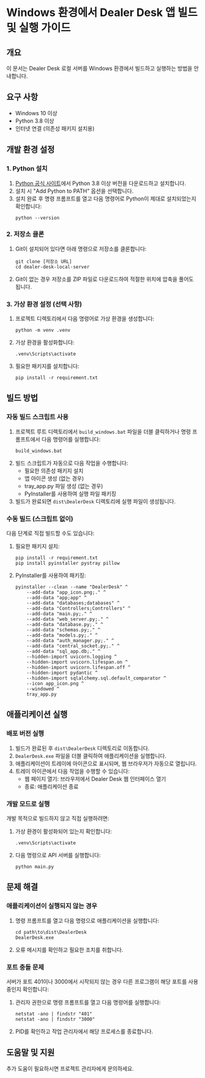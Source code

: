 # Windows 환경에서 Dealer Desk 앱 빌드 및 실행 가이드

## 개요
이 문서는 Dealer Desk 로컬 서버를 Windows 환경에서 빌드하고 실행하는 방법을 안내합니다.

## 요구 사항
- Windows 10 이상
- Python 3.8 이상
- 인터넷 연결 (의존성 패키지 설치용)

## 개발 환경 설정

### 1. Python 설치
1. [Python 공식 사이트](https://www.python.org/downloads/)에서 Python 3.8 이상 버전을 다운로드하고 설치합니다.
2. 설치 시 "Add Python to PATH" 옵션을 선택합니다.
3. 설치 완료 후 명령 프롬프트를 열고 다음 명령어로 Python이 제대로 설치되었는지 확인합니다:
   ```
   python --version
   ```

### 2. 저장소 클론
1. Git이 설치되어 있다면 아래 명령으로 저장소를 클론합니다:
   ```
   git clone [저장소 URL]
   cd dealer-desk-local-server
   ```
2. Git이 없는 경우 저장소를 ZIP 파일로 다운로드하여 적절한 위치에 압축을 풀어도 됩니다.

### 3. 가상 환경 설정 (선택 사항)
1. 프로젝트 디렉토리에서 다음 명령어로 가상 환경을 생성합니다:
   ```
   python -m venv .venv
   ```
2. 가상 환경을 활성화합니다:
   ```
   .venv\Scripts\activate
   ```
3. 필요한 패키지를 설치합니다:
   ```
   pip install -r requirement.txt
   ```

## 빌드 방법

### 자동 빌드 스크립트 사용
1. 프로젝트 루트 디렉토리에서 `build_windows.bat` 파일을 더블 클릭하거나 명령 프롬프트에서 다음 명령어를 실행합니다:
   ```
   build_windows.bat
   ```
2. 빌드 스크립트가 자동으로 다음 작업을 수행합니다:
   - 필요한 의존성 패키지 설치
   - 앱 아이콘 생성 (없는 경우)
   - tray_app.py 파일 생성 (없는 경우)
   - PyInstaller를 사용하여 실행 파일 패키징
3. 빌드가 완료되면 `dist\DealerDesk` 디렉토리에 실행 파일이 생성됩니다.

### 수동 빌드 (스크립트 없이)
다음 단계로 직접 빌드할 수도 있습니다:

1. 필요한 패키지 설치:
   ```
   pip install -r requirement.txt
   pip install pyinstaller pystray pillow
   ```

2. PyInstaller를 사용하여 패키징:
   ```
   pyinstaller --clean --name "DealerDesk" ^
       --add-data "app_icon.png;." ^
       --add-data "app;app" ^
       --add-data "databases;databases" ^
       --add-data "Controllers;Controllers" ^
       --add-data "main.py;." ^
       --add-data "web_server.py;." ^
       --add-data "database.py;." ^
       --add-data "schemas.py;." ^
       --add-data "models.py;." ^
       --add-data "auth_manager.py;." ^
       --add-data "central_socket.py;." ^
       --add-data "sql_app.db;." ^
       --hidden-import uvicorn.logging ^
       --hidden-import uvicorn.lifespan.on ^
       --hidden-import uvicorn.lifespan.off ^
       --hidden-import pydantic ^
       --hidden-import sqlalchemy.sql.default_comparator ^
       --icon app_icon.png ^
       --windowed ^
       tray_app.py
   ```

## 애플리케이션 실행

### 배포 버전 실행
1. 빌드가 완료된 후 `dist\DealerDesk` 디렉토리로 이동합니다.
2. `DealerDesk.exe` 파일을 더블 클릭하여 애플리케이션을 실행합니다.
3. 애플리케이션이 트레이에 아이콘으로 표시되며, 웹 브라우저가 자동으로 열립니다.
4. 트레이 아이콘에서 다음 작업을 수행할 수 있습니다:
   - 웹 페이지 열기: 브라우저에서 Dealer Desk 웹 인터페이스 열기
   - 종료: 애플리케이션 종료

### 개발 모드로 실행
개발 목적으로 빌드하지 않고 직접 실행하려면:

1. 가상 환경이 활성화되어 있는지 확인합니다:
   ```
   .venv\Scripts\activate
   ```
2. 다음 명령으로 API 서버를 실행합니다:
   ```
   python main.py
   ```

## 문제 해결

### 애플리케이션이 실행되지 않는 경우
1. 명령 프롬프트를 열고 다음 명령으로 애플리케이션을 실행합니다:
   ```
   cd path\to\dist\DealerDesk
   DealerDesk.exe
   ```
2. 오류 메시지를 확인하고 필요한 조치를 취합니다.

### 포트 충돌 문제
서버가 포트 401이나 3000에서 시작되지 않는 경우 다른 프로그램이 해당 포트를 사용 중인지 확인합니다:
1. 관리자 권한으로 명령 프롬프트를 열고 다음 명령어를 실행합니다:
   ```
   netstat -ano | findstr "401"
   netstat -ano | findstr "3000"
   ```
2. PID를 확인하고 작업 관리자에서 해당 프로세스를 종료합니다.

## 도움말 및 지원
추가 도움이 필요하시면 프로젝트 관리자에게 문의하세요. 